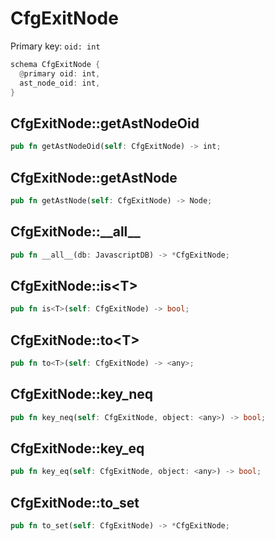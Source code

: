 # CfgExitNode

Primary key: `oid: int`

```rust
schema CfgExitNode {
  @primary oid: int,
  ast_node_oid: int,
}
```
## CfgExitNode::getAstNodeOid

```rust
pub fn getAstNodeOid(self: CfgExitNode) -> int;
```
## CfgExitNode::getAstNode

```rust
pub fn getAstNode(self: CfgExitNode) -> Node;
```
## CfgExitNode::\_\_all\_\_

```rust
pub fn __all__(db: JavascriptDB) -> *CfgExitNode;
```
## CfgExitNode::is\<T\>

```rust
pub fn is<T>(self: CfgExitNode) -> bool;
```
## CfgExitNode::to\<T\>

```rust
pub fn to<T>(self: CfgExitNode) -> <any>;
```
## CfgExitNode::key\_neq

```rust
pub fn key_neq(self: CfgExitNode, object: <any>) -> bool;
```
## CfgExitNode::key\_eq

```rust
pub fn key_eq(self: CfgExitNode, object: <any>) -> bool;
```
## CfgExitNode::to\_set

```rust
pub fn to_set(self: CfgExitNode) -> *CfgExitNode;
```

